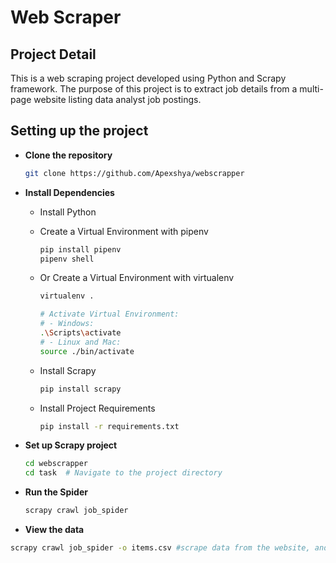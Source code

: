 # Web Scraper

## Project Detail
This is a web scraping project developed using Python and Scrapy framework. The purpose of this project is to extract job details from a multi-page website listing data analyst job postings.

## Setting up the project

- **Clone the repository**
  ```bash
  git clone https://github.com/Apexshya/webscrapper

- **Install Dependencies**
  - Install Python
  - Create a Virtual Environment with pipenv
    ```bash
    pip install pipenv
    pipenv shell
    ```
  - Or Create a Virtual Environment with virtualenv
    ```bash
    virtualenv .

    # Activate Virtual Environment:
    # - Windows:
    .\Scripts\activate
    # - Linux and Mac:
    source ./bin/activate
    ```

  - Install Scrapy
    ```bash
    pip install scrapy
    ```




  - Install Project Requirements
    ```bash
    pip install -r requirements.txt
    ```

- **Set up Scrapy project**
  ```bash
  cd webscrapper
  cd task  # Navigate to the project directory


- **Run the Spider**
  ```bash
  scrapy crawl job_spider

  
 - **View the data**
  ```bash
  scrapy crawl job_spider -o items.csv #scrape data from the website, and save the scraped data to a CSV file named "items.csv" in the current directory.

